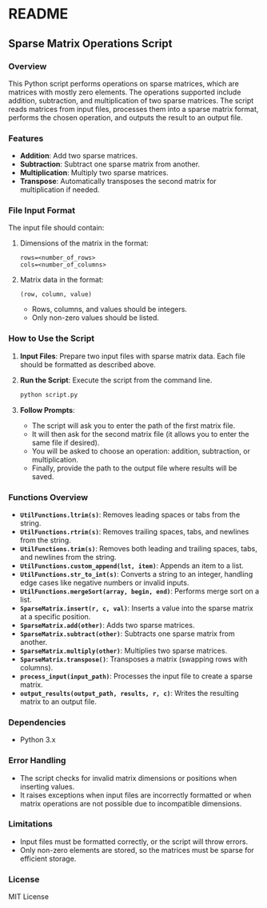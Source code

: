 # README

## Sparse Matrix Operations Script

### Overview
This Python script performs operations on sparse matrices, which are matrices with mostly zero elements. The operations supported include addition, subtraction, and multiplication of two sparse matrices. The script reads matrices from input files, processes them into a sparse matrix format, performs the chosen operation, and outputs the result to an output file.

### Features
- **Addition**: Add two sparse matrices.
- **Subtraction**: Subtract one sparse matrix from another.
- **Multiplication**: Multiply two sparse matrices.
- **Transpose**: Automatically transposes the second matrix for multiplication if needed.

### File Input Format
The input file should contain:
1. Dimensions of the matrix in the format:
   ```
   rows=<number_of_rows>
   cols=<number_of_columns>
   ```
2. Matrix data in the format:
   ```
   (row, column, value)
   ```
   - Rows, columns, and values should be integers.
   - Only non-zero values should be listed.

### How to Use the Script

1. **Input Files**: Prepare two input files with sparse matrix data. Each file should be formatted as described above.
2. **Run the Script**: Execute the script from the command line.
   
   ```bash
   python script.py
   ```

3. **Follow Prompts**: 
   - The script will ask you to enter the path of the first matrix file.
   - It will then ask for the second matrix file (it allows you to enter the same file if desired).
   - You will be asked to choose an operation: addition, subtraction, or multiplication.
   - Finally, provide the path to the output file where results will be saved.


### Functions Overview

- **`UtilFunctions.ltrim(s)`**: Removes leading spaces or tabs from the string.
- **`UtilFunctions.rtrim(s)`**: Removes trailing spaces, tabs, and newlines from the string.
- **`UtilFunctions.trim(s)`**: Removes both leading and trailing spaces, tabs, and newlines from the string.
- **`UtilFunctions.custom_append(lst, item)`**: Appends an item to a list.
- **`UtilFunctions.str_to_int(s)`**: Converts a string to an integer, handling edge cases like negative numbers or invalid inputs.
- **`UtilFunctions.mergeSort(array, begin, end)`**: Performs merge sort on a list.
- **`SparseMatrix.insert(r, c, val)`**: Inserts a value into the sparse matrix at a specific position.
- **`SparseMatrix.add(other)`**: Adds two sparse matrices.
- **`SparseMatrix.subtract(other)`**: Subtracts one sparse matrix from another.
- **`SparseMatrix.multiply(other)`**: Multiplies two sparse matrices.
- **`SparseMatrix.transpose()`**: Transposes a matrix (swapping rows with columns).
- **`process_input(input_path)`**: Processes the input file to create a sparse matrix.
- **`output_results(output_path, results, r, c)`**: Writes the resulting matrix to an output file.

### Dependencies
- Python 3.x

### Error Handling
- The script checks for invalid matrix dimensions or positions when inserting values.
- It raises exceptions when input files are incorrectly formatted or when matrix operations are not possible due to incompatible dimensions.

### Limitations
- Input files must be formatted correctly, or the script will throw errors.
- Only non-zero elements are stored, so the matrices must be sparse for efficient storage.

### License
MIT License
